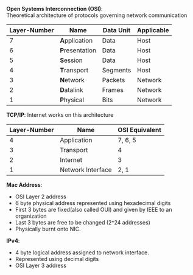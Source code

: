 **Open Systems Interconnection (OSI)**:  
Theoretical architecture of protocols governing network communication  

| Layer-Number  | Name                | Data Unit  | Applicable  |
| -----------   | -----------         |----------- | ----------- |
|7              | **A**pplication     | Data       | Host        |
|6              | **P**resentation    | Data       | Host        |
|5              | **S**ession         | Data       | Host        |
|4              | **T**ransport       | Segments   | Host        |
|3              | **N**etwork         | Packets    | Network     |
|2              | **D**atalink        | Frames     | Network     |
|1              | **P**hysical        | Bits       | Network     |

**TCP/IP**:
Internet works on this architecture  
  
| Layer-Number  | Name              | OSI Equivalent |
| -----------   | -----------       | -----------    | 
|4              | Application       |    7, 6, 5     |
|3              | Transport         |    4           |
|2              | Internet          |    3           |
|1              | Network Interface |    2, 1        |


**Mac Address**:  
- OSI Layer 2 address
- 6 byte physical address represented using hexadecimal digits
- First 3 bytes are fixed(also called OUI) and given by IEEE to an organization
- Last 3 bytes are free to be changed (2^24 addresses)
- Physically burnt onto NIC.

**IPv4**:
- 4 byte logical address assigned to network interface. 
- Represented using decimal digits
- OSI Layer 3 address


